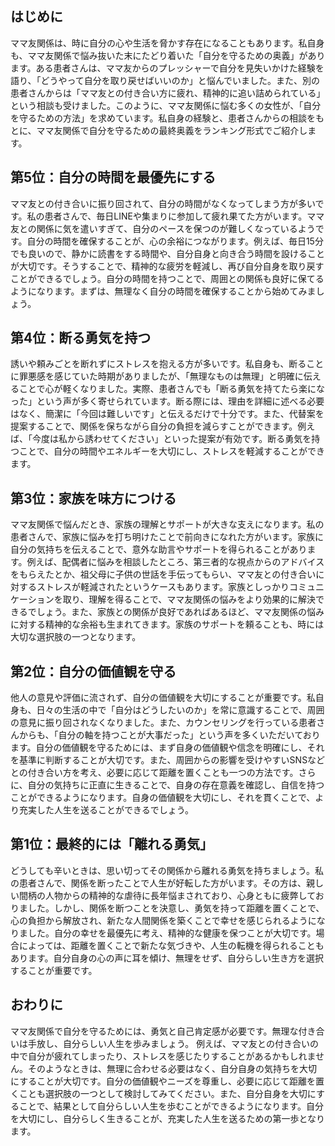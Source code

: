 ## はじめに

ママ友関係は、時に自分の心や生活を脅かす存在になることもあります。私自身も、ママ友関係で悩み抜いた末にたどり着いた「自分を守るための奥義」があります。ある患者さんは、ママ友からのプレッシャーで自分を見失いかけた経験を語り、「どうやって自分を取り戻せばいいのか」と悩んでいました。また、別の患者さんからは「ママ友との付き合い方に疲れ、精神的に追い詰められている」という相談も受けました。このように、ママ友関係に悩む多くの女性が、「自分を守るための方法」を求めています。私自身の経験と、患者さんからの相談をもとに、ママ友関係で自分を守るための最終奥義をランキング形式でご紹介します。

## 第5位：自分の時間を最優先にする

ママ友との付き合いに振り回されて、自分の時間がなくなってしまう方が多いです。私の患者さんで、毎日LINEや集まりに参加して疲れ果てた方がいます。ママ友との関係に気を遣いすぎて、自分のペースを保つのが難しくなっているようです。自分の時間を確保することが、心の余裕につながります。例えば、毎日15分でも良いので、静かに読書をする時間や、自分自身と向き合う時間を設けることが大切です。そうすることで、精神的な疲労を軽減し、再び自分自身を取り戻すことができるでしょう。自分の時間を持つことで、周囲との関係も良好に保てるようになります。まずは、無理なく自分の時間を確保することから始めてみましょう。

## 第4位：断る勇気を持つ

誘いや頼みごとを断れずにストレスを抱える方が多いです。私自身も、断ることに罪悪感を感じていた時期がありましたが、「無理なものは無理」と明確に伝えることで心が軽くなりました。実際、患者さんでも「断る勇気を持てたら楽になった」という声が多く寄せられています。断る際には、理由を詳細に述べる必要はなく、簡潔に「今回は難しいです」と伝えるだけで十分です。また、代替案を提案することで、関係を保ちながら自分の負担を減らすことができます。例えば、「今度は私から誘わせてください」といった提案が有効です。断る勇気を持つことで、自分の時間やエネルギーを大切にし、ストレスを軽減することができます。

## 第3位：家族を味方につける

ママ友関係で悩んだとき、家族の理解とサポートが大きな支えになります。私の患者さんで、家族に悩みを打ち明けたことで前向きになれた方がいます。家族に自分の気持ちを伝えることで、意外な助言やサポートを得られることがあります。例えば、配偶者に悩みを相談したところ、第三者的な視点からのアドバイスをもらえたとか、祖父母に子供の世話を手伝ってもらい、ママ友との付き合いに対するストレスが軽減されたというケースもあります。家族としっかりコミュニケーションを取り、理解を得ることで、ママ友関係の悩みをより効果的に解決できるでしょう。また、家族との関係が良好であればあるほど、ママ友関係の悩みに対する精神的な余裕も生まれてきます。家族のサポートを頼ることも、時には大切な選択肢の一つとなります。

## 第2位：自分の価値観を守る

他人の意見や評価に流されず、自分の価値観を大切にすることが重要です。私自身も、日々の生活の中で「自分はどうしたいのか」を常に意識することで、周囲の意見に振り回されなくなりました。また、カウンセリングを行っている患者さんからも、「自分の軸を持つことが大事だった」という声を多くいただいております。自分の価値観を守るためには、まず自身の価値観や信念を明確にし、それを基準に判断することが大切です。また、周囲からの影響を受けやすいSNSなどとの付き合い方を考え、必要に応じて距離を置くことも一つの方法です。さらに、自分の気持ちに正直に生きることで、自身の存在意義を確認し、自信を持つことができるようになります。自身の価値観を大切にし、それを貫くことで、より充実した人生を送ることができるでしょう。

## 第1位：最終的には「離れる勇気」

どうしても辛いときは、思い切ってその関係から離れる勇気を持ちましょう。私の患者さんで、関係を断ったことで人生が好転した方がいます。その方は、親しい間柄の人物からの精神的な虐待に長年悩まされており、心身ともに疲弊しておりました。しかし、関係を断つことを決意し、勇気を持って距離を置くことで、心の負担から解放され、新たな人間関係を築くことで幸せを感じられるようになりました。自分の幸せを最優先に考え、精神的な健康を保つことが大切です。場合によっては、距離を置くことで新たな気づきや、人生の転機を得られることもあります。自分自身の心の声に耳を傾け、無理をせず、自分らしい生き方を選択することが重要です。

## おわりに

ママ友関係で自分を守るためには、勇気と自己肯定感が必要です。無理な付き合いは手放し、自分らしい人生を歩みましょう。
例えば、ママ友との付き合いの中で自分が疲れてしまったり、ストレスを感じたりすることがあるかもしれません。そのようなときは、無理に合わせる必要はなく、自分自身の気持ちを大切にすることが大切です。自分の価値観やニーズを尊重し、必要に応じて距離を置くことも選択肢の一つとして検討してみてください。また、自分自身を大切にすることで、結果として自分らしい人生を歩むことができるようになります。自分を大切にし、自分らしく生きることが、充実した人生を送るための第一歩となります。

